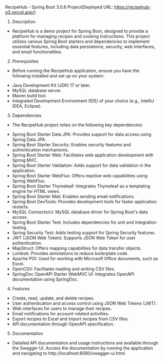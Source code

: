 RecipeHub - Spring Boot 3.0.6 Project(Deployed URL: https://recipehub-g3.vercel.app/)

1. Description

- RecipeHub is a demo project for Spring Boot, designed to provide a platform for managing recipes and cooking instructions. This project utilizes various Spring Boot starters and dependencies to implement essential features, including data persistence, security, web interfaces, and email functionalities.

2. Prerequisites

* Before running the RecipeHub application, ensure you have the following installed and set up on your system:
- Java Development Kit (JDK) 17 or later.
- MySQL database server.
- Maven build tool.
- Integrated Development Environment (IDE) of your choice (e.g., IntelliJ IDEA, Eclipse).

3. Dependencies

* The RecipeHub project relies on the following key dependencies:
- Spring Boot Starter Data JPA: Provides support for data access using Spring Data JPA.
- Spring Boot Starter Security: Enables security features and authentication mechanisms.
- Spring Boot Starter Web: Facilitates web application development with Spring MVC.
- Spring Boot Starter Validation: Adds support for data validation in the application.
- Spring Boot Starter WebFlux: Offers reactive web capabilities using Spring WebFlux.
- Spring Boot Starter Thymeleaf: Integrates Thymeleaf as a templating engine for HTML views.
- Spring Boot Starter Mail: Enables sending email notifications.
- Spring Boot DevTools: Provides development tools for faster application restarts.
- MySQL Connector/J: MySQL database driver for Spring Boot's data access.
- Spring Boot Starter Test: Includes dependencies for unit and integration testing.
- Spring Security Test: Adds testing support for Spring Security features.
- JWT (JSON Web Token): Supports JSON Web Token for user authentication.
- MapStruct: Offers mapping capabilities for data transfer objects.
- Lombok: Provides annotations to reduce boilerplate code.
- Apache POI: Used for working with Microsoft Office documents, such as Excel.
- OpenCSV: Facilitates reading and writing CSV files.
- SpringDoc OpenAPI Starter WebMVC UI: Integrates OpenAPI documentation using SpringDoc.

4. Features
- Create, read, update, and delete recipes.
- User authentication and access control using JSON Web Tokens (JWT).
- Web interfaces for users to manage their recipes.
- Email notifications for account-related activities.
- Export recipes to Excel and import recipes from CSV files.
- API documentation through OpenAPI specification.

5. Documentation
- Detailed API documentation and usage instructions are available through the Swagger UI. Access the documentation by running the application and navigating to http://localhost:8080/swagger-ui.html.
